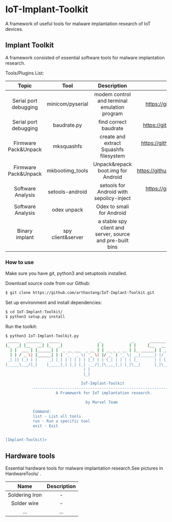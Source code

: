 # IoT-Implant-Toolkit
A framework of useful tools for malware implantation research of IoT devices. 

## Implant Toolkit
A framework consisted of essential software tools for malware implantation research.

Tools/Plugins List:

Topic | Tool | Description | Source
:---------: | :---------:| :----------:| :----------:|
Serial port debugging | minicom/pyserial | modem control and terminal emulation program | https://github.com/pyserial/pyserial |
Serial port debugging | baudrate.py | find correct baudrate | https://github.com/devttys0/baudrate |
Firmware Pack&Unpack | mksquashfs | create and extract Squashfs filesystem | https://github.com/plougher/squashfs-tools |
Firmware Pack&Unpack | mkbootimg_tools | Unpack&repack boot.img for Android | https://github.com/xiaolu/mkbootimg_tools |
Software Analysis | setools-android | setools for Android with sepolicy-inject | https://github.com/xmikos/setools-android |
Software Analysis | odex unpack | Odex to smali for Android | on our Github |
Binary implant | spy client&server | a stable spy client and server, source and pre-built bins | on our Github |

### How to use
Make sure you have git, python3 and setuptools installed.


Download source code from our Github:
```bash
$ git clone https://github.com/arthastang/IoT-Implant-Toolkit.git

```
Set up environment and install dependencies:
```bash
$ cd IoT-Implant-Toolkit/
$ python3 setup.py install

```
Run the toolkit:
```bash
$ python3 IoT-Implant-Toolkit.py
 _____   _______   _____                 _             _       _______          _ _    _ _   
|_   _| |__   __| |_   _|               | |           | |     |__   __|        | | |  (_) |  
  | |  ___ | |______| |  _ __ ___  _ __ | | __ _ _ __ | |_ ______| | ___   ___ | | | ___| |_ 
  | | / _ \| |______| | | '_ ` _ \| '_ \| |/ _` | '_ \| __|______| |/ _ \ / _ \| | |/ / | __|
 _| || (_) | |     _| |_| | | | | | |_) | | (_| | | | | |_       | | (_) | (_) | |   <| | |_ 
|_____\___/|_|    |_____|_| |_| |_| .__/|_|\__,_|_| |_|\__|      |_|\___/ \___/|_|_|\_\_|\__|
                                  | |                                                        
                                  |_|                                                        
            
                                 IoT-Implant-Toolkit
            -------------------------------------------------------------
                      A Framework for IoT implantation research.

                                   by Marvel Team

            Command:
            list - List all tools
            run - Run a specific tool
            exit - Exit

                
[Implant-Toolkit]>

```


## Hardware tools
Essential hardware tools for malware implantation research.See pictures in HardwareTools/ .

Name | Description |
:---------: | :---------:|
Soldering Iron | - |
Solder wire | - |
... | ... |
